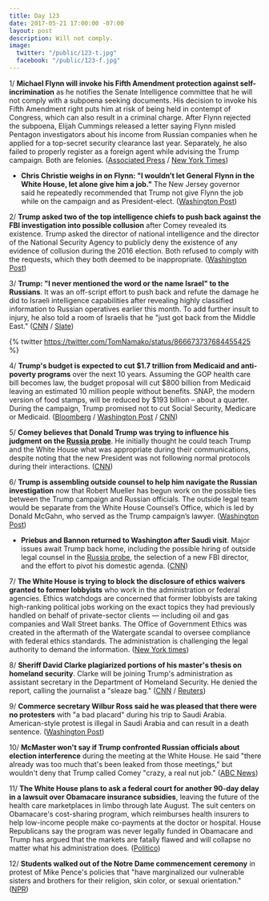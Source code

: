 ```yaml
---
title: Day 123
date: 2017-05-21 17:00:00 -07:00
layout: post
description: Will not comply.
image:
  twitter: "/public/123-t.jpg"
  facebook: "/public/123-f.jpg"
---
```


1/ **Michael Flynn will invoke his Fifth Amendment protection against self-incrimination** as he notifies the Senate Intelligence committee that he will not comply with a subpoena seeking documents. His decision to invoke his Fifth Amendment right puts him at risk of being held in contempt of Congress, which can also result in a criminal charge. After Flynn rejected the subpoena, Elijah Cummings released a letter saying Flynn misled Pentagon investigators about his income from Russian companies when he applied for a top-secret security clearance last year. Separately, he also failed to properly register as a foreign agent while advising the Trump campaign. Both are felonies. ([Associated Press](https://apnews.com/aa3818ca3c844d46ad32bef19511ac73) / [New York Times](https://www.nytimes.com/2017/05/22/us/politics/michael-flynn-fifth-amendment-russia-senate.html))

* **Chris Christie weighs in on Flynn: "I wouldn’t let General Flynn in the White House, let alone give him a job."** The New Jersey governor said he repeatedly recommended that Trump not give Flynn the job while on the campaign and as President-elect. ([Washington Post](https://www.washingtonpost.com/news/post-politics/wp/2017/05/22/chris-christie-i-wouldnt-let-general-flynn-in-the-white-house-let-alone-give-him-a-job/))

2/ **Trump asked two of the top intelligence chiefs to push back against the FBI investigation into possible collusion** after Comey revealed its existence. Trump asked the director of national intelligence and the director of the National Security Agency to publicly deny the existence of any evidence of collusion during the 2016 election. Both refused to comply with the requests, which they both deemed to be inappropriate. ([Washington Post](https://www.washingtonpost.com/world/national-security/trump-asked-intelligence-chiefs-to-push-back-against-fbi-collusion-probe-after-comey-revealed-its-existence/2017/05/22/394933bc-3f10-11e7-9869-bac8b446820a_story.html))

3/ **Trump: "I never mentioned the word or the name Israel" to the Russians**. It was an off-script effort to push back and refute the damage he did to Israeli intelligence capabilities after revealing highly classified information to Russian operatives earlier this month. To add further insult to injury, he also told a room of Israelis that he "just got back from the Middle East." ([CNN](http://www.cnn.com/2017/05/22/politics/trump-israel-russia-intelligence/) / [Slate](http://www.slate.com/blogs/the_slatest/2017/05/22/trump_to_israelis_we_just_got_back_from_the_middle_east.html))

{% twitter https://twitter.com/TomNamako/status/866673737684455425 %}

4/ **Trump's budget is expected to cut $1.7 trillion from Medicaid and anti-poverty programs** over the next 10 years. Assuming the GOP health care bill becomes law, the budget proposal will cut $800 billion from Medicaid leaving an estimated 10 million people without benefits. SNAP, the modern version of food stamps, will be reduced by $193 billion – about a quarter. During the campaign, Trump promised not to cut Social Security, Medicare or Medicaid. ([Bloomberg](https://www.bloomberg.com/politics/articles/2017-05-22/trump-to-propose-deep-cuts-to-anti-poverty-programs-and-medicaid) / [Washington Post](https://www.washingtonpost.com/business/economy/trump-to-propose-big-cuts-to-safety-net-in-new-budget-this-week/2017/05/21/62c01f44-3e34-11e7-adba-394ee67a7582_story.html) / [CNN](http://www.cnn.com/2017/05/22/politics/medicaid-budget-cuts/index.html))

5/ **Comey believes that Donald Trump was trying to influence his judgment on the <a href="{{ site.baseurl }}/trump-russia-investigation/">Russia probe</a>**. He initially thought he could teach Trump and the White House what was appropriate during their communications, despite noting that the new President was not following normal protocols during their interactions. ([CNN](http://www.cnn.com/2017/05/19/politics/james-comey-trump-influence/))

6/ **Trump is assembling outside counsel to help him navigate the Russian investigation** now that Robert Mueller has begun work on the possible ties between the Trump campaign and Russian officials. The outside legal team would be separate from the White House Counsel’s Office, which is led by Donald McGahn, who served as the Trump campaign’s lawyer. ([Washington Post](https://www.washingtonpost.com/politics/trump-close-to-choosing-outside-counsel-for-russia-investigation/2017/05/22/8709f62e-3f22-11e7-9869-bac8b446820a_story.html))

* **Priebus and Bannon returned to Washington after Saudi visit**. Major issues await Trump back home, including the possible hiring of outside legal counsel in the <a href="{{ site.baseurl }}/trump-russia-investigation/">Russia probe</a>, the selection of a new FBI director, and the effort to pivot his domestic agenda. ([CNN](http://www.cnn.com/2017/05/21/politics/reince-priebus-white-house/))

7/ **The White House is trying to block the disclosure of ethics waivers granted to former lobbyists** who work in the administration or federal agencies. Ethics watchdogs are concerned that former lobbyists are taking high-ranking political jobs working on the exact topics they had previously handled on behalf of private-sector clients — including oil and gas companies and Wall Street banks. The Office of Government Ethics was created in the aftermath of the Watergate scandal to oversee compliance with federal ethics standards. The administration is challenging the legal authority to demand the information. ([New York times](https://www.nytimes.com/2017/05/22/us/politics/trump-white-house-government-ethics-lobbyists.html))

8/ **Sheriff David Clarke plagiarized portions of his master's thesis on homeland security**. Clarke will be joining Trump's administration as assistant secretary in the Department of Homeland Security. He denied the report, calling the journalist a "sleaze bag." ([CNN](http://www.cnn.com/interactive/2017/05/politics/sheriff-clarke-plagiarism/) / [Reuters](http://www.reuters.com/article/us-usa-homelandsecurity-sheriff-idUSKBN18H131))

9/ **Commerce secretary Wilbur Ross said he was pleased that there were no protesters** with "a bad placard" during his trip to Saudi Arabia. American-style protest is illegal in Saudi Arabia and can result in a death sentence. ([Washington Post](https://www.washingtonpost.com/news/politics/wp/2017/05/22/the-commerce-secretary-praises-the-lack-of-protest-in-a-country-where-its-punishable-by-death/))

10/ **McMaster won't say if Trump confronted Russian officials about election interference** during the meeting at the White House. He said "there already was too much that's been leaked from those meetings," but wouldn't deny that Trump called Comey "crazy, a real nut job." ([ABC News](http://abcnews.go.com/Politics/mcmaster-president-trump-confronted-russian-officials-election-interference/story?id=47534495))

11/ **The White House plans to ask a federal court for another 90-day delay in a lawsuit over Obamacare insurance subsidies**, leaving the future of the health care marketplaces in limbo through late August. The suit centers on Obamacare's cost-sharing program, which reimburses health insurers to help low-income people make co-payments at the doctor or hospital. House Republicans say the program was never legally funded in Obamacare and Trump has argued that the markets are fatally flawed and will collapse no matter what his administration does. ([Politico](http://www.politico.com/story/2017/05/22/white-house-to-seek-90-day-delay-in-obamacare-subsidy-suit-238674))

12/ **Students walked out of the Notre Dame commencement ceremony** in protest of Mike Pence's policies that "have marginalized our vulnerable sisters and brothers for their religion, skin color, or sexual orientation." ([NPR](http://www.npr.org/sections/thetwo-way/2017/05/21/529415058/protesting-students-walk-out-on-pences-address-at-notre-dame))
